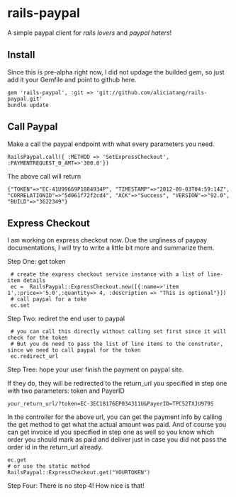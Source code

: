 rails-paypal
============

A simple paypal client for *rails lovers* and *paypal haters*!


Install
-------
Since this is pre-alpha right now, I did not updage the builded gem, so just add it your Gemfile and point to github here.

    gem 'rails-paypal', :git => 'git://github.com/aliciatang/rails-paypal.git'
    bundle update

Call Paypal
-----------
Make a call the paypal endpoint with what every parameters you need.

    RailsPaypal.call({ :METHOD => 'SetExpressCheckout', :PAYMENTREQUEST_0_AMT=>'300.0'})

The above call will return

    {"TOKEN"=>"EC-41U99669P1884934P", "TIMESTAMP"=>"2012-09-03T04:59:14Z", "CORRELATIONID"=>"5d061f72f2cd4", "ACK"=>"Success", "VERSION"=>"92.0", "BUILD"=>"3622349"}

Express Checkout
----------------
I am working on express checkout now. Due the urgliness of paypay documentations, I will try to write a little bit more and summarize them.

Step One: get token

     # create the express checkout service instance with a list of line-item details
     ec =  RailsPaypal::ExpressCheckout.new([{:name=>'item 1',:price=>'5.0',:quantity=> 4, :description => "This is optional"}])
     # call paypal for a toke
     ec.set

Step Two: rediret the end user to paypal
     
     # you can call this directly without calling set first since it will check for the token
     # But you do need to pass the list of line items to the construtor, since we need to call paypal for the token
     ec.redirect_url

Step Tree: hope your user finish the payment on paypal site.

If they do, they will be redirected to the return_url you specified in step one with two parameters: token and PayerID

    your_return_url/?token=EC-3EC18176EP034311U&PayerID=TPCS2TXJU979S

In the controller for the above url, you can get the payment info by calling the get method to get what the actual amount was paid.
And of course you can get invoice id you specified in step one as well so you know which order you should mark as paid and deliver just in case you did not pass the order id in the return_url already.

    ec.get
    # or use the static method
    RailsPaypal::ExpressCheckout.get("YOURTOKEN")

Step Four: There is no step 4! How nice is that!

    

